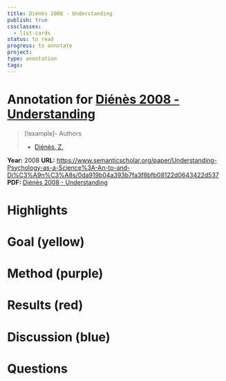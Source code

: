 ```yaml
---
title: Diénès 2008 - Understanding
publish: true
cssclasses:
  - list-cards
status: to read
progress: to annotate
project:
type: annotation
tags:
---
```

# Annotation for [Diénès 2008 - Understanding](Papers/References/Di%C3%A9n%C3%A8s%202008%20-%20Understanding)

> [!example]- Authors
> - [Diénès, Z.](Di%C3%A9n%C3%A8s%2C%20Z.)

**Year:** 2008
**URL:** https://www.semanticscholar.org/paper/Understanding-Psychology-as-a-Science%3A-An-to-and-Di%C3%A9n%C3%A8s/0da919b04a393b7fa3f8bfb08122d0643422d537
**PDF:** [Diénès 2008 - Understanding](Papers/PDFs/Di%C3%A9n%C3%A8s%202008%20-%20Understanding%20Psychology%20as%20a%20Science%20An%20Introduction%20to%20Scientific%20and%20Statistical%20Inference.pdf)

# Highlights


# Goal (yellow)


# Method (purple)


# Results (red)


# Discussion (blue)


# Questions

